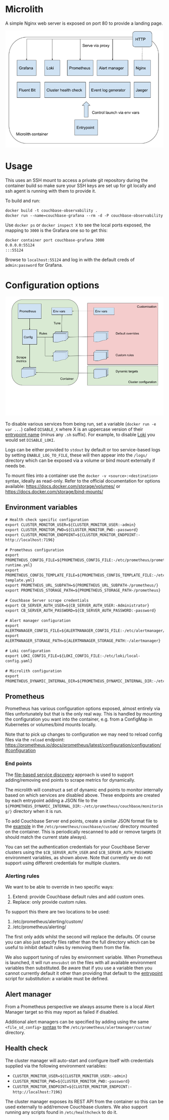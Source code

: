 # Microlith

A simple Nginx web server is exposed on port 80 to provide a landing page.

![Overview](/images/microlith-runtime.png)

# Usage

This uses an SSH mount to access a private git repository during the container build so make sure your SSH keys are set up for git locally and ssh agent is running with them to provide it.

To build and run:

```
docker build -t couchbase-observability .
docker run --name=couchbase-grafana --rm -d -P couchbase-observability
```

Use `docker ps` or `docker inspect X` to see the local ports exposed, the mapping to `3000` is the Grafana one so to get this:

```
docker container port couchbase-grafana 3000
0.0.0.0:55124
:::55124
```

Browse to `localhost:55124` and log in with the default creds of `admin:password` for Grafana.

# Configuration options

![Microlith configuration](/images/microlith-config.png)

To disable various services from being run, set a variable (`docker run -e var ...`) called `DISABLE_X` where X is an uppercase version of their [entrypoint name](entrypoints/) (minus any `.sh` suffix). For example, to disable [Loki](entrypoints/loki.sh) you would set `DISABLE_LOKI`.

Logs can be either provided to `stdout` by default or too service-based logs by setting `ENABLE_LOG_TO_FILE`, these will then appear into the `/logs/` directory which can be exposed via a volume or bind mount externally if needs be.

To mount files into a container use the `docker -v <source>:<destination>` syntax, ideally as read-only.
Refer to the official documentation for options available: https://docs.docker.com/storage/volumes/ or https://docs.docker.com/storage/bind-mounts/

## Environment variables

```
# Health check specific configuration
export CLUSTER_MONITOR_USER=${CLUSTER_MONITOR_USER:-admin}
export CLUSTER_MONITOR_PWD=${CLUSTER_MONITOR_PWD:-password}
export CLUSTER_MONITOR_ENDPOINT=${CLUSTER_MONITOR_ENDPOINT:-http://localhost:7196}

# Prometheus configuration
export PROMETHEUS_CONFIG_FILE=${PROMETHEUS_CONFIG_FILE:-/etc/prometheus/prometheus-runtime.yml}
export PROMETHEUS_CONFIG_TEMPLATE_FILE=${PROMETHEUS_CONFIG_TEMPLATE_FILE:-/etc/prometheus/prometheus-template.yml}
export PROMETHEUS_URL_SUBPATH=${PROMETHEUS_URL_SUBPATH-/prometheus/}
export PROMETHEUS_STORAGE_PATH=${PROMETHEUS_STORAGE_PATH-/prometheus}

# Couchbase Server scrape credentials
export CB_SERVER_AUTH_USER=${CB_SERVER_AUTH_USER:-Administrator}
export CB_SERVER_AUTH_PASSWORD=${CB_SERVER_AUTH_PASSWORD:-password}

# Alert manager configuration
export ALERTMANAGER_CONFIG_FILE=${ALERTMANAGER_CONFIG_FILE:-/etc/alertmanager/config.yml}
export ALERTMANAGER_STORAGE_PATH=${ALERTMANAGER_STORAGE_PATH:-/alertmanager}

# Loki configuration
export LOKI_CONFIG_FILE=${LOKI_CONFIG_FILE:-/etc/loki/local-config.yaml}

# Microlith configuration
export PROMETHEUS_DYNAMIC_INTERNAL_DIR=${PROMETHEUS_DYNAMIC_INTERNAL_DIR:-/etc/prometheus/couchbase/monitoring/}
```

## Prometheus

Prometheus has various configuration options exposed, almost entirely via files unfortunately but that is the only real way.
This is handled by mounting the configuration you want into the container, e.g. from a ConfigMap in Kubernetes or volumes/bind mounts locally.

Note that to pick up changes to configuration we may need to reload config files via the `reload` endpoint: https://prometheus.io/docs/prometheus/latest/configuration/configuration/#configuration

### End points

The [file-based service discovery](https://prometheus.io/docs/prometheus/latest/configuration/configuration/#file_sd_config) approach is used to support adding/removing end points to scrape metrics for dynamically.

The microlith will construct a set of dynamic end points to monitor internally based on which services are disabled above. These endpoints are created by each entrypoint adding a JSON file to the `${PROMETHEUS_DYNAMIC_INTERNAL_DIR:-/etc/prometheus/couchbase/monitoring/}` directory when it is run.

To add Couchbase Server end points, create a similar JSON format file to the [example](../examples/containers/dynamic/prometheus/couchbase-servers/targets.json) in the `/etc/prometheus/couchbase/custom/` directory mounted on the container. This is periodically rescanned to add or remove targets (it should match the current state always).

You can set the authentication credentials for your Couchbase Server clusters using the `$CB_SERVER_AUTH_USER` and `$CB_SERVER_AUTH_PASSWORD` environment variables, as shown above. Note that currently we do not support using different credentials for multiple clusters.

### Alerting rules

We want to be able to override in two specific ways:

1. Extend: provide Couchbase default rules and add custom ones.
2. Replace: only provide custom rules.

To support this there are two locations to be used:

1. /etc/prometheus/alerting/custom/
2. /etc/prometheus/alerting/

The first only adds whilst the second will replace the defaults.
Of course you can also just specify files rather than the full directory which can be useful to inhibit default rules by removing them from the file.

We also support tuning of rules by environment variable.
When Prometheus is launched, it will run `envsubst` on the files with all available environment variables then substituted.
Be aware that if you use a variable then you cannot currently default it other than providing that default to the [entrypoint](entrypoints/prometheus.sh) script for substitution: a variable must be defined.

## Alert manager

From a Prometheus perspective we always assume there is a local Alert Manager target so this may report as failed if disabled.

Additional alert managers can be specified by adding using the same `<file_sd_config>` [syntax](https://prometheus.io/docs/prometheus/latest/configuration/configuration/#file_sd_config) to the `/etc/prometheus/alertmanager/custom/` directory.

## Health check

The cluster manager will auto-start and configure itself with credentials supplied via the following environment variables:

- `CLUSTER_MONITOR_USER=${CLUSTER_MONITOR_USER:-admin}`
- `CLUSTER_MONITOR_PWD=${CLUSTER_MONITOR_PWD:-password}`
- `CLUSTER_MONITOR_ENDPOINT=${CLUSTER_MONITOR_ENDPOINT:-http://localhost:7196}`

The cluster manager exposes its REST API from the container so this can be used externally to add/remove Couchbase clusters. We also support running any scripts found in `/etc/healthcheck` to do it.
